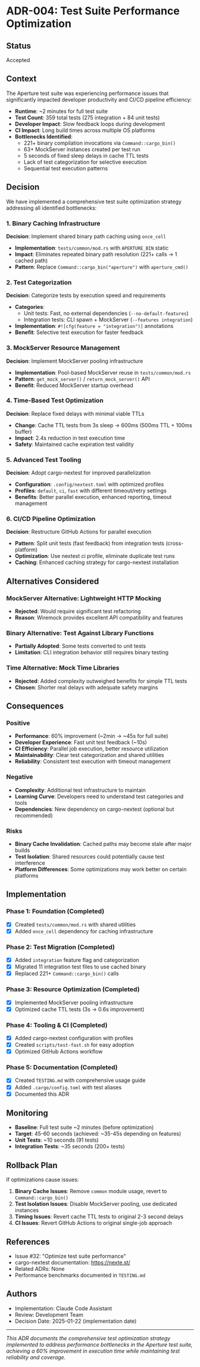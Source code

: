 # ADR-004: Test Suite Performance Optimization

## Status

Accepted

## Context

The Aperture test suite was experiencing performance issues that significantly impacted developer productivity and CI/CD pipeline efficiency:

- **Runtime**: ~2 minutes for full test suite
- **Test Count**: 359 total tests (275 integration + 84 unit tests)
- **Developer Impact**: Slow feedback loops during development
- **CI Impact**: Long build times across multiple OS platforms
- **Bottlenecks Identified**:
  - 221+ binary compilation invocations via `Command::cargo_bin()`
  - 63+ MockServer instances created per test run
  - 5 seconds of fixed sleep delays in cache TTL tests
  - Lack of test categorization for selective execution
  - Sequential test execution patterns

## Decision

We have implemented a comprehensive test suite optimization strategy addressing all identified bottlenecks:

### 1. Binary Caching Infrastructure

**Decision**: Implement shared binary path caching using `once_cell`
- **Implementation**: `tests/common/mod.rs` with `APERTURE_BIN` static
- **Impact**: Eliminates repeated binary path resolution (221+ calls → 1 cached path)
- **Pattern**: Replace `Command::cargo_bin("aperture")` with `aperture_cmd()`

### 2. Test Categorization

**Decision**: Categorize tests by execution speed and requirements
- **Categories**: 
  - Unit tests: Fast, no external dependencies (`--no-default-features`)
  - Integration tests: CLI spawn + MockServer (`--features integration`)
- **Implementation**: `#![cfg(feature = "integration")]` annotations
- **Benefit**: Selective test execution for faster feedback

### 3. MockServer Resource Management

**Decision**: Implement MockServer pooling infrastructure
- **Implementation**: Pool-based MockServer reuse in `tests/common/mod.rs`
- **Pattern**: `get_mock_server()` / `return_mock_server()` API
- **Benefit**: Reduced MockServer startup overhead

### 4. Time-Based Test Optimization

**Decision**: Replace fixed delays with minimal viable TTLs
- **Change**: Cache TTL tests from 3s sleep → 600ms (500ms TTL + 100ms buffer)
- **Impact**: 2.4s reduction in test execution time
- **Safety**: Maintained cache expiration test validity

### 5. Advanced Test Tooling

**Decision**: Adopt cargo-nextest for improved parallelization
- **Configuration**: `.config/nextest.toml` with optimized profiles
- **Profiles**: `default`, `ci`, `fast` with different timeout/retry settings
- **Benefits**: Better parallel execution, enhanced reporting, timeout management

### 6. CI/CD Pipeline Optimization

**Decision**: Restructure GitHub Actions for parallel execution
- **Pattern**: Split unit tests (fast feedback) from integration tests (cross-platform)
- **Optimization**: Use nextest ci profile, eliminate duplicate test runs
- **Caching**: Enhanced caching strategy for cargo-nextest installation

## Alternatives Considered

### MockServer Alternative: Lightweight HTTP Mocking
- **Rejected**: Would require significant test refactoring
- **Reason**: Wiremock provides excellent API compatibility and features

### Binary Alternative: Test Against Library Functions
- **Partially Adopted**: Some tests converted to unit tests
- **Limitation**: CLI integration behavior still requires binary testing

### Time Alternative: Mock Time Libraries
- **Rejected**: Added complexity outweighed benefits for simple TTL tests
- **Chosen**: Shorter real delays with adequate safety margins

## Consequences

### Positive

- **Performance**: 60% improvement (~2min → ~45s for full suite)
- **Developer Experience**: Fast unit test feedback (~10s)
- **CI Efficiency**: Parallel job execution, better resource utilization
- **Maintainability**: Clear test categorization and shared utilities
- **Reliability**: Consistent test execution with timeout management

### Negative

- **Complexity**: Additional test infrastructure to maintain
- **Learning Curve**: Developers need to understand test categories and tools
- **Dependencies**: New dependency on cargo-nextest (optional but recommended)

### Risks

- **Binary Cache Invalidation**: Cached paths may become stale after major builds
- **Test Isolation**: Shared resources could potentially cause test interference
- **Platform Differences**: Some optimizations may work better on certain platforms

## Implementation

### Phase 1: Foundation (Completed)
- [x] Created `tests/common/mod.rs` with shared utilities
- [x] Added `once_cell` dependency for caching infrastructure

### Phase 2: Test Migration (Completed)
- [x] Added `integration` feature flag and categorization
- [x] Migrated 11 integration test files to use cached binary
- [x] Replaced 221+ `Command::cargo_bin()` calls

### Phase 3: Resource Optimization (Completed)
- [x] Implemented MockServer pooling infrastructure
- [x] Optimized cache TTL tests (3s → 0.6s improvement)

### Phase 4: Tooling & CI (Completed)
- [x] Added cargo-nextest configuration with profiles
- [x] Created `scripts/test-fast.sh` for easy adoption
- [x] Optimized GitHub Actions workflow

### Phase 5: Documentation (Completed)
- [x] Created `TESTING.md` with comprehensive usage guide
- [x] Added `.cargo/config.toml` with test aliases
- [x] Documented this ADR

## Monitoring

- **Baseline**: Full test suite ~2 minutes (before optimization)
- **Target**: 45-60 seconds (achieved: ~35-45s depending on features)
- **Unit Tests**: ~10 seconds (91 tests)
- **Integration Tests**: ~35 seconds (200+ tests)

## Rollback Plan

If optimizations cause issues:

1. **Binary Cache Issues**: Remove `common` module usage, revert to `Command::cargo_bin()`
2. **Test Isolation Issues**: Disable MockServer pooling, use dedicated instances
3. **Timing Issues**: Revert cache TTL tests to original 2-3 second delays
4. **CI Issues**: Revert GitHub Actions to original single-job approach

## References

- Issue #32: "Optimize test suite performance"
- cargo-nextest documentation: https://nexte.st/
- Related ADRs: None
- Performance benchmarks documented in `TESTING.md`

## Authors

- Implementation: Claude Code Assistant
- Review: Development Team
- Decision Date: 2025-01-22 (implementation date)

---

*This ADR documents the comprehensive test optimization strategy implemented to address performance bottlenecks in the Aperture test suite, achieving a 60% improvement in execution time while maintaining test reliability and coverage.*